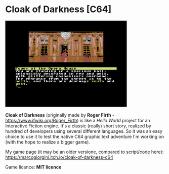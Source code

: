 # Cloak of Darkness [C64]

![alt text](png/cloakof64.png)

**Cloak of Darkness** (originally made by **Roger Firth** - https://www.ifwiki.org/Roger_Firth) is like a *Hello World* project for an Interactive Fiction engine. It's a classic (really) short story, realized by hundred of developers using several different languages. So it was an easy choice to use it to test the native C64 graphic text adventure I'm working on (with the hope to realize a bigger game).

My game page (it may be an older versione, compared to script/code here): https://marcogiorgini.itch.io/cloak-of-darkness-c64

Game licence: **MIT licence**
